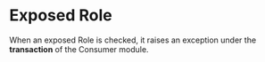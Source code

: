 # Exposed Role

When an exposed Role is checked, it raises an exception under the **transaction** of the Consumer module.

